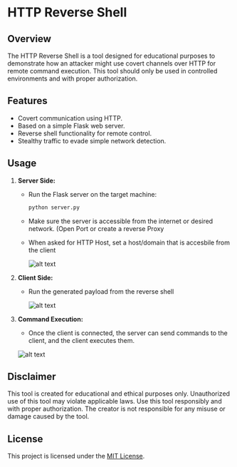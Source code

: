 # HTTP Reverse Shell

## Overview

The HTTP Reverse Shell is a tool designed for educational purposes to demonstrate how an attacker might use covert channels over HTTP for remote command execution. This tool should only be used in controlled environments and with proper authorization.

## Features

- Covert communication using HTTP.
- Based on a simple Flask web server.
- Reverse shell functionality for remote control.
- Stealthy traffic to evade simple network detection.

## Usage

1. **Server Side:**
   - Run the Flask server on the target machine:
     ```bash
     python server.py
     ```
   - Make sure the server is accessible from the internet or desired network. (Open Port or create a reverse Proxy
   - When asked for HTTP Host, set a host/domain that is accesbile from the client
  
     ![alt text](https://i.imgur.com/19CL3pC.png)

2. **Client Side:**
   - Run the generated payload from the reverse shell

      ![alt text](https://i.imgur.com/OWLZSno.png)
  
3. **Command Execution:**
   - Once the client is connected, the server can send commands to the client, and the client executes them.

   ![alt text](https://i.imgur.com/XSlJR4K.png)

## Disclaimer

This tool is created for educational and ethical purposes only. Unauthorized use of this tool may violate applicable laws. Use this tool responsibly and with proper authorization. The creator is not responsible for any misuse or damage caused by the tool.

## License

This project is licensed under the [MIT License](LICENSE).
